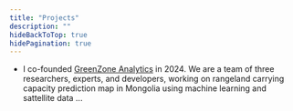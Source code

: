```yaml
---
title: "Projects"
description: ""
hideBackToTop: true
hidePagination: true
---
```


* I co-founded <a href="https://www.science.org/doi/10.1126/science.adn0005" target="_blank" rel="noopener noreferrer">GreenZone Analytics</a> in 2024. We are a team of three researchers, experts, and developers, working on rangeland carrying capacity prediction map in Mongolia using machine learning and sattellite data ...
